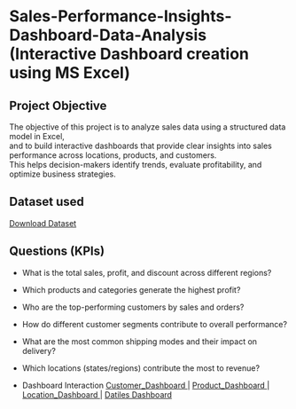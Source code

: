 # Sales-Performance-Insights-Dashboard-Data-Analysis (Interactive Dashboard creation using MS Excel)
## Project Objective
The objective of this project is to analyze sales data using a structured data model in Excel,  
and to build interactive dashboards that provide clear insights into sales performance across locations, products, and customers.  
This helps decision-makers identify trends, evaluate profitability, and optimize business strategies.

## Dataset used
[Download Dataset](https://github.com/Mohamed-Nofal-DataAnalysis/Sales-Performance-Insights/tree/main/Dataset)

## Questions (KPIs)

- What is the total sales, profit, and discount across different regions?  
- Which products and categories generate the highest profit?  
- Who are the top-performing customers by sales and orders?  
- How do different customer segments contribute to overall performance?  
- What are the most common shipping modes and their impact on delivery?  
- Which locations (states/regions) contribute the most to revenue?

- Dashboard Interaction [Customer_Dashboard ](https://github.com/Mohamed-Nofal-DataAnalysis/Sales-Performance-Insights/blob/main/Customer_Dashboard.jpeg)  | [Product_Dashboard ](https://github.com/Mohamed-Nofal-DataAnalysis/Sales-Performance-Insights/blob/main/Product_Dashboard.jpeg)  | [Location_Dashboard ](https://github.com/Mohamed-Nofal-DataAnalysis/Sales-Performance-Insights/blob/main/Location_Dashboard.jpeg)   | [Datiles Dashboard ](https://github.com/Mohamed-Nofal-DataAnalysis/Sales-Performance-Insights/blob/main/Location_Dashboard.jpeg)


